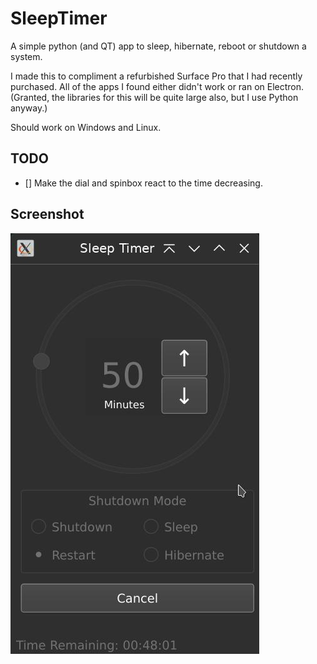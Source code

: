 # SleepTimer

A simple python (and QT) app to sleep, hibernate, reboot or shutdown a system.

I made this to compliment a refurbished Surface Pro that I had recently purchased. All of the apps I found either didn't work or ran on Electron. (Granted, the libraries for this will be quite large also, but I use Python anyway.)

Should work on Windows and Linux.

## TODO

- [] Make the dial and spinbox react to the time decreasing.

## Screenshot

![img](Screenshot.jpg)